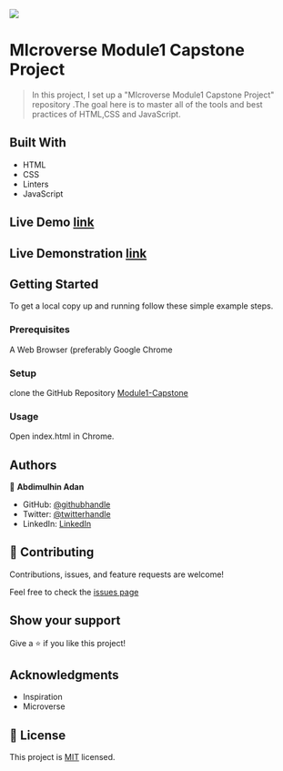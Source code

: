 ![](https://img.shields.io/badge/Microverse-blueviolet)

# MIcroverse Module1 Capstone Project

> In this project, I set up a "MIcroverse Module1 Capstone Project" repository .The goal here is to master all of the tools and best practices of HTML,CSS and JavaScript.


## Built With

- HTML
- CSS
- Linters
- JavaScript

##  Live Demo [link](https://abdimulhinyussuf3675.github.io/Module1-Capstone/)

## Live Demonstration [link](https://loom.com/share/beb707cc0b3f46f4a285ccb5f76adcaa)


## Getting Started

To get a local copy up and running follow these simple example steps.

### Prerequisites
A Web Browser (preferably Google Chrome

### Setup
clone the GitHub Repository [Module1-Capstone](https://github.com/AbdimulhinYussuf3675/Module1-Capstone)

### Usage
  Open index.html in Chrome.


## Authors

👤 **Abdimulhin Adan**

- GitHub: [@githubhandle](https://github.com/AbdimulhinYussuf3675)
- Twitter: [@twitterhandle](https://twitter.com/abdimulhin)
- LinkedIn: [LinkedIn](https://www.linkedin.com/in/abdimulhin-yussuf-7b110720b) 


## 🤝 Contributing

Contributions, issues, and feature requests are welcome!

Feel free to check the [issues page](https://github.com/AbdimulhinYussuf3675/Module1-Capstone/issues/)

## Show your support

Give a ⭐️ if you like this project!

## Acknowledgments

- Inspiration
- Microverse

## 📝 License

This project is [MIT](./LICENCE) licensed.
